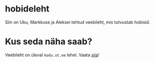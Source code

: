 # hobideleht

Siin on Uku, Markkuse ja Aleksei tehtud veebileht, mis tutvustab hobisid.

# Kus seda näha saab?

Veebileht on üleval `kodu.ut.ee` lehel. Vaata [siia](https://kodu.ut.ee/~ukumihkel/)!